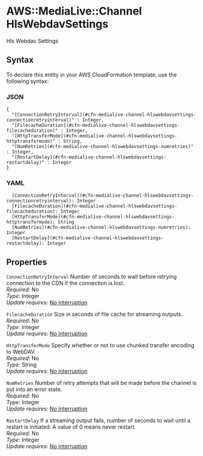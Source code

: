 # AWS::MediaLive::Channel HlsWebdavSettings<a name="aws-properties-medialive-channel-hlswebdavsettings"></a>

Hls Webdav Settings

## Syntax<a name="aws-properties-medialive-channel-hlswebdavsettings-syntax"></a>

To declare this entity in your AWS CloudFormation template, use the following syntax:

### JSON<a name="aws-properties-medialive-channel-hlswebdavsettings-syntax.json"></a>

```
{
  "[ConnectionRetryInterval](#cfn-medialive-channel-hlswebdavsettings-connectionretryinterval)" : Integer,
  "[FilecacheDuration](#cfn-medialive-channel-hlswebdavsettings-filecacheduration)" : Integer,
  "[HttpTransferMode](#cfn-medialive-channel-hlswebdavsettings-httptransfermode)" : String,
  "[NumRetries](#cfn-medialive-channel-hlswebdavsettings-numretries)" : Integer,
  "[RestartDelay](#cfn-medialive-channel-hlswebdavsettings-restartdelay)" : Integer
}
```

### YAML<a name="aws-properties-medialive-channel-hlswebdavsettings-syntax.yaml"></a>

```
  [ConnectionRetryInterval](#cfn-medialive-channel-hlswebdavsettings-connectionretryinterval): Integer
  [FilecacheDuration](#cfn-medialive-channel-hlswebdavsettings-filecacheduration): Integer
  [HttpTransferMode](#cfn-medialive-channel-hlswebdavsettings-httptransfermode): String
  [NumRetries](#cfn-medialive-channel-hlswebdavsettings-numretries): Integer
  [RestartDelay](#cfn-medialive-channel-hlswebdavsettings-restartdelay): Integer
```

## Properties<a name="aws-properties-medialive-channel-hlswebdavsettings-properties"></a>

`ConnectionRetryInterval`  <a name="cfn-medialive-channel-hlswebdavsettings-connectionretryinterval"></a>
Number of seconds to wait before retrying connection to the CDN if the connection is lost\.  
*Required*: No  
*Type*: Integer  
*Update requires*: [No interruption](https://docs.aws.amazon.com/AWSCloudFormation/latest/UserGuide/using-cfn-updating-stacks-update-behaviors.html#update-no-interrupt)

`FilecacheDuration`  <a name="cfn-medialive-channel-hlswebdavsettings-filecacheduration"></a>
Size in seconds of file cache for streaming outputs\.  
*Required*: No  
*Type*: Integer  
*Update requires*: [No interruption](https://docs.aws.amazon.com/AWSCloudFormation/latest/UserGuide/using-cfn-updating-stacks-update-behaviors.html#update-no-interrupt)

`HttpTransferMode`  <a name="cfn-medialive-channel-hlswebdavsettings-httptransfermode"></a>
Specify whether or not to use chunked transfer encoding to WebDAV\.  
*Required*: No  
*Type*: String  
*Update requires*: [No interruption](https://docs.aws.amazon.com/AWSCloudFormation/latest/UserGuide/using-cfn-updating-stacks-update-behaviors.html#update-no-interrupt)

`NumRetries`  <a name="cfn-medialive-channel-hlswebdavsettings-numretries"></a>
Number of retry attempts that will be made before the channel is put into an error state\.   
*Required*: No  
*Type*: Integer  
*Update requires*: [No interruption](https://docs.aws.amazon.com/AWSCloudFormation/latest/UserGuide/using-cfn-updating-stacks-update-behaviors.html#update-no-interrupt)

`RestartDelay`  <a name="cfn-medialive-channel-hlswebdavsettings-restartdelay"></a>
If a streaming output fails, number of seconds to wait until a restart is initiated\. A value of 0 means never restart\.  
*Required*: No  
*Type*: Integer  
*Update requires*: [No interruption](https://docs.aws.amazon.com/AWSCloudFormation/latest/UserGuide/using-cfn-updating-stacks-update-behaviors.html#update-no-interrupt)
